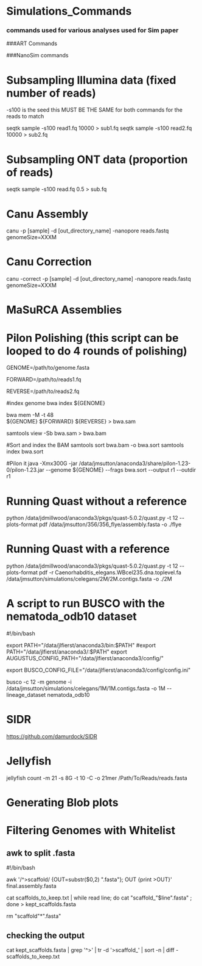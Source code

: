 # Simulations_Commands
### commands used for various analyses used for Sim paper 

###ART Commands

###NanoSim commands

# Subsampling Illumina data (fixed number of reads)
-s100 is the seed this MUST BE THE SAME for both commands for the reads to match

seqtk sample -s100 read1.fq 10000 > sub1.fq
seqtk sample -s100 read2.fq 10000 > sub2.fq

# Subsampling ONT data (proportion of reads)

seqtk sample -s100 read.fq 0.5 > sub.fq

# Canu Assembly

canu -p [sample] -d [out_directory_name] -nanopore reads.fastq genomeSize=XXXM

# Canu Correction

canu -correct -p [sample] -d [out_directory_name] -nanopore reads.fastq genomeSize=XXXM

# MaSuRCA Assemblies 

# Pilon Polishing (this script can be looped to do 4 rounds of polishing)  

GENOME=/path/to/genome.fasta

FORWARD=/path/to/reads1.fq

REVERSE=/path/to/reads2.fq

#index genome
bwa index ${GENOME}
    
bwa mem -M -t 48 \
         	${GENOME} ${FORWARD} ${REVERSE} > bwa.sam

samtools view -Sb bwa.sam  > bwa.bam         	

#Sort and index the BAM
samtools sort bwa.bam -o bwa.sort
samtools index bwa.sort

#Pilon it 
java -Xmx300G -jar /data/jmsutton/anaconda3/share/pilon-1.23-0/pilon-1.23.jar --genome ${GENOME}  --frags  bwa.sort --output r1 --outdir r1

# Running Quast without a reference

python /data/jdmillwood/anaconda3/pkgs/quast-5.0.2/quast.py -t 12 --plots-format pdf  /data/jmsutton/356/356_flye/assembly.fasta -o ./flye

# Running Quast with a reference

python /data/jdmillwood/anaconda3/pkgs/quast-5.0.2/quast.py -t 12 --plots-format pdf -r Caenorhabditis_elegans.WBcel235.dna.toplevel.fa /data/jmsutton/simulations/celegans/2M/2M.contigs.fasta -o ./2M

# A script to run BUSCO with the nematoda_odb10 dataset

#!/bin/bash

export PATH="/data/jlfierst/anaconda3/bin:$PATH"
#export PATH="/data/jlfierst/anaconda3/:$PATH"
export AUGUSTUS_CONFIG_PATH="/data/jlfierst/anaconda3/config/"

export BUSCO_CONFIG_FILE="/data/jlfierst/anaconda3/config/config.ini"

busco -c 12 -m genome -i /data/jmsutton/simulations/celegans/1M/1M.contigs.fasta -o 1M --lineage_dataset nematoda_odb10 

# SIDR

https://github.com/damurdock/SIDR

# Jellyfish
jellyfish count -m 21 -s 8G -t 10 -C -o 21mer /Path/To/Reads/reads.fasta

# Generating Blob plots 

# Filtering Genomes with Whitelist

## awk to split .fasta 

#!/bin/bash

awk '/^>scaffold/ {OUT=substr($0,2) ".fasta"}; OUT {print >OUT}' final.assembly.fasta

cat scaffolds_to_keep.txt | while read line; do cat "scaffold_"$line".fasta" ; done > kept_scaffolds.fasta

rm "scaffold"*".fasta"

## checking the output

cat kept_scaffolds.fasta | grep '^>' | tr -d '\>scaffold\_' | sort -n | diff - scaffolds_to_keep.txt 
